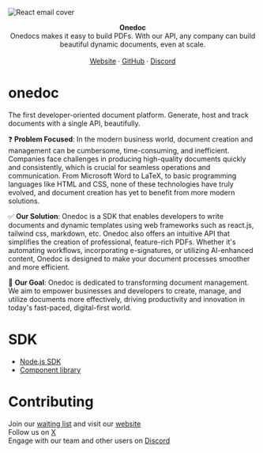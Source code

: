 ![React email cover](https://pbs.twimg.com/profile_banners/1733139456645795840/1705969228/1500x500)

<div align="center"><strong>Onedoc</strong></div>
<div align="center">Onedocs makes it easy to build PDFs. With our API, any company can build beautiful dynamic documents, even at scale.</div>
<br />
<div align="center">
<a href="https://www.onedoclabs.com/">Website</a> 
<span> · </span>
<a href="https://github.com/OnedocLabs/react-print">GitHub</a> 
<span> · </span>
<a href="https://discord.com/invite/uRJE6e2rgr">Discord</a>
</div>

# onedoc
The first developer-oriented document platform. Generate, host and track documents with a single API, beautifully.

❓ **Problem Focused**: In the modern business world, document creation and management can be cumbersome, time-consuming, and inefficient. Companies face challenges in producing high-quality documents quickly and consistently, which is crucial for seamless operations and communication. From Microsoft Word to LaTeX, to basic programming languages like HTML and CSS, none of these technologies have truly evolved, and document creation has yet to benefit from more modern solutions.

✅ **Our Solution**: Onedoc is a SDK that enables developers to write documents and dynamic templates using web frameworks such as react.js, tailwind css, markdown, etc. Onedoc also offers an intuitive API that simplifies the creation of professional, feature-rich PDFs. Whether it's automating workflows, incorporating e-signatures, or utilizing AI-enhanced content, Onedoc is designed to make your document processes smoother and more efficient.

🎯 **Our Goal**: Onedoc is dedicated to transforming document management. We aim to empower businesses and developers to create, manage, and utilize documents more effectively, driving productivity and innovation in today's fast-paced, digital-first world.

# SDK

- [Node.js SDK](https://www.npmjs.com/package/@onedoc/client)
- [Component library](https://www.npmjs.com/package/@onedoc/react-print)

# Contributing
Join our [waiting list](https://www.onedoclabs.com/) and visit our [website](https://www.onedoclabs.com/) <br>
Follow us on [X](https://twitter.com/Onedoclabs) <br>
Engage with our team and other users on [Discord](https://discord.com/invite/uRJE6e2rgr) <br>

